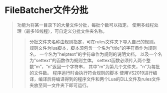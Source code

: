 # **FileBatcher文件分批**

> 功能为将某一目录下的大量文件分批，每批个数可以指定。
> 使用多线程处理（最多16线程），可自定义分批文件夹名称。
>> 分批文件夹名称由规则指定，可在rules文件夹下导入自己的规则。
>> 规则文件为lua脚本，脚本须包含一个名为"title"的字符串作为规则名，
>> 一个名为"helptext"的字符串作为规则的说明文档，
>> 以及一个名为"settext"的函数作为规则主体。
>> settext函数必须传入两个整数“m”，“n”返回一个字符串，
>> 其中"m"为第几个文件夹，"n"为每批的文件数。
>> 程序运行时会执行符合规则的脚本
> 使用VS2019进行编译，编译后将编译得到的程序文件和两个Lua的DLL文件及rules文件夹放至同一文件夹下即可运行。

